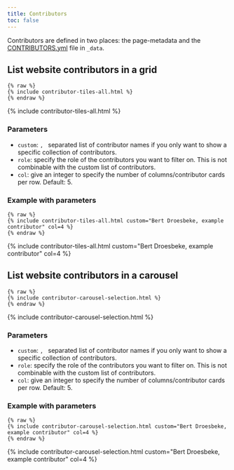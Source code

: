 ```yaml
---
title: Contributors
toc: false
---
```


Contributors are defined in two places: the page-metadata and the [CONTRIBUTORS.yml](https://github.com/ELIXIR-Belgium/elixir-toolkit-theme/_data/CONTRIBUTORS.yaml) file in `_data`. 

## List website contributors in a grid

```
{% raw %}
{% include contributor-tiles-all.html %}
{% endraw %}
```

{% include contributor-tiles-all.html %}


### Parameters

* `custom`: `, ` separated list of contributor names if you only want to show a specific collection of contributors.
* `role`: specify the role of the contributors you want to filter on. This is not combinable with the custom list of contributors.
* `col`: give an integer to specify the number of columns/contributor cards per row. Default: 5.

### Example with parameters

```
{% raw %}
{% include contributor-tiles-all.html custom="Bert Droesbeke, example contributor" col=4 %}
{% endraw %}
```

{% include contributor-tiles-all.html custom="Bert Droesbeke, example contributor" col=4 %}

## List website contributors in a carousel

```
{% raw %}
{% include contributor-carousel-selection.html %}
{% endraw %}
```


{% include contributor-carousel-selection.html %}


### Parameters

* `custom`: `, ` separated list of contributor names if you only want to show a specific collection of contributors.
* `role`: specify the role of the contributors you want to filter on. This is not combinable with the custom list of contributors.
* `col`: give an integer to specify the number of columns/contributor cards per row. Default: 5.

### Example with parameters

```
{% raw %}
{% include contributor-carousel-selection.html custom="Bert Droesbeke, example contributor" col=4 %}
{% endraw %}
```

{% include contributor-carousel-selection.html custom="Bert Droesbeke, example contributor" col=4 %}
